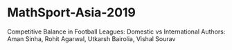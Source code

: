 # MathSport-Asia-2019
Competitive Balance in Football Leagues: Domestic vs International
Authors: Aman Sinha, Rohit Agarwal, Utkarsh Bairolia, Vishal Sourav

